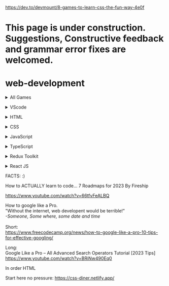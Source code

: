 
https://dev.to/devmount/8-games-to-learn-css-the-fun-way-4e0f
# This page is under construction. Suggestions, Constructive feedback and grammar error fixes are welcomed.
# web-development

<details><summary>All Games</summary><pre>

Coming soon... some games are inside of the other dropdowns 
1)
1)
1)

</pre></details>

<details><summary>VScode</summary><pre>

  # Visual Studio Code or VScode: 

    Vscode Landing Page
    https://code.visualstudio.com/ 

## Videos:
   ### How to install Visual Studio Code on Windows 10/11 [ 2023 Update ] Complete Guide

    https://www.youtube.com/watch?v=JPZsB_6yHVo

   ### Detailed
   https://code.visualstudio.com/docs/introvideos/basics

</pre></details>

<details><summary>HTML</summary><pre>

### Getting Started

## HTML and CSS Road Map
   HTML and CSS Roadmap for Beginners in 2022
   https://www.youtube.com/watch?v=6pZdQpPe8zU

# Game
## Play a game to learn or Watch the videos
Nester: A game of nesting HTML code | Trailer
https://www.youtube.com/watch?v=BrHxowQQmmY

HTML Video Game website:
https://codepip.com/games/nester/

# Video
## Short Video
HTML Tutorial - How to Make a Super Simple Website
https://www.youtube.com/watch?v=PlxWf493en4

## Long Video
HTML Full Course for Beginners | Complete All-in-One Tutorial | 4 Hours
https://www.youtube.com/watch?v=mJgBOIoGihA

#### Detailed -fill

### Project 
HTML5 Website Project for Beginners | First HTML Project Tutorial
https://www.youtube.com/watch?v=T5PD8ofhiug

### Test Yourself websites -fill
### Job Requirment -fill
### LinkedIn Jobs -fill
</pre></details>
<!-- End HTML -->
<details><summary>CSS</summary><pre>

## HTML and CSS Road Map
   HTML and CSS Roadmap for Beginners in 2022
   https://www.youtube.com/watch?v=6pZdQpPe8zU

## Getting Started -fill

## Games
CSS Diner Game: https://flukeout.github.io/ 
CSS Diner Game: Solutions:https://www.youtube.com/watch?v=SbYdwj5lito

CSS Video Game website:
CSS Scoops: A game for learning CSS selectors | Trailer
https://codepip.com/games/css-scoops/

Selector Showdown: A game about CSS selector specificity | Trailer
https://codepip.com/games/selector-showdown/

Flexbox Froggy: A game for learning CSS flexbox | Trailer
https://codepip.com/games/flexbox-froggy/

Flexbox Froggy: Solution
https://www.youtube.com/watch?v=g0G0BiYm3lE

## Videos:

   ### Short
   Learn CSS in 20 Minutes
   https://www.youtube.com/watch?v=1PnVor36_40

   ### Long
   CSS Full Course for Beginners | Complete All-in-One Tutorial | 11 Hours
   https://www.youtube.com/watch?v=n4R2E7O-Ngo

   ### Detailed -fill
### Project 
    https://www.youtube.com/playlist?list=PL4cUxeGkcC9ivBf_eKCPIAYXWzLlPAm6G
## Online Learning Platform -fill
## Project -fill 
## Test Yourself websites -fill
## Job Requirment -fill
## LinkedIn Jobs -fill
</pre></details>
<!-- End CSS -->

<details><summary>JavaScript </summary><pre>

## Road Map 
JavaScript Roadmap 2022 
https://www.youtube.com/watch?v=Ar9mGfmsgtM

## Getting Started
## Games
Disarray: A game for learning JavaScript array methods | Trailer
https://codepip.com/games/disarray/

## Videos
Short 
100+ JavaScript Concepts you Need to Know
https://www.youtube.com/watch?v=lkIFF4maKMU

Long
JavaScript Full Course for Beginners | Complete All-in-One Tutorial | 8 Hours
https://www.youtube.com/watch?v=EfAl9bwzVZk

### Detailed Topics

Theory and crash course (Repeatly watch until known.)
https://www.youtube.com/watch?v=lkIFF4maKMU

## Online Learning Platform -fill

## Project
Code Tetris: JavaScript Tutorial for Beginners
https://www.youtube.com/watch?v=rAUn1Lom6dw

## Test Yourself websites -fill
## Job Requirment -fill
## LinkedIn Jobs -fill
</pre></details>
<!-- End JavaScript -->

<details><summary>TypeScript</summary><pre> 

## Road Map
Same as JavaScript roadmap 2022
https://youtu.be/Ar9mGfmsgtM

## Getting Started -fill
## Games -fill
   ### Games Video -fill
   ### Games Web Site -fill
## Videos
Theory and crash course (Repeatly watch until known.)
Short
TypeScript in 100 Seconds
https://www.youtube.com/watch?v=zQnBQ4tB3ZA

Long 
Typescript for Beginners
https://www.youtube.com/watch?v=MOO5vrtTUTE&list=PL0Zuz27SZ-6NS8GXt5nPrcYpust89zq_b&index=1

### Detailed -fill
## Online Learning Platform -fill
## Project -fill 
## Test Yourself websites -fill
## Job Requirment -fill
## LinkedIn Jobs -fill
</pre></details>

<details><summary>Redux Toolkit</summary><pre>
Redux (Toolkit) in 100 Seconds

https://www.youtube.com/watch?v=_shA5Xwe8_4

<!-- End Redux and Redux Toolkit -->

</pre></details>

<details><summary>React JS</summary><pre>
React JS Full Course for Beginners | Complete All-in-One Tutorial | 9 Hours
https://www.youtube.com/watch?v=RVFAyFWO4go

React Redux Full Course for Beginners | Redux Toolkit Complete Tutorial
https://www.youtube.com/watch?v=NqzdVN2tyvQ

Let’s Learn Modern Redux!
Intented outcome.
https://www.youtube.com/watch?v=9zySeP5vH9c

React:
https://www.youtube.com/watch?v=9zySeP5vH9c

## Road Map -fill
## Getting Started -fill
## Games -fill
   ### Games Video -fill
   ### Games Web Site -fill
## Videos:  -fill
   ### Short -fill
   ### Long -fill
   ### Detailed -fill
## Online Learning Platform -fill
## Project -fill 
## Test Yourself websites -fill
## Job Requirment -fill
## LinkedIn Jobs -fill
</pre></details>
<!-- End React -->

FACTS: :) 

How to ACTUALLY learn to code... 7 Roadmaps for 2023
By Fireship

https://www.youtube.com/watch?v=66tfvFeALBQ

How to google like a Pro.<br />
"Without the internet, web developent would be terrible!"
 <br />
<i> -Someone, Some where, some date and time</i>
 <br /><br />
Short:<br />
https://www.freecodecamp.org/news/how-to-google-like-a-pro-10-tips-for-effective-googling/

Long:<br />
Google Like a Pro – All Advanced Search Operators Tutorial [2023 Tips]
https://www.youtube.com/watch?v=BRiNw490Eq0

In order
HTML

Start here no pressure: https://css-diner.netlify.app/






